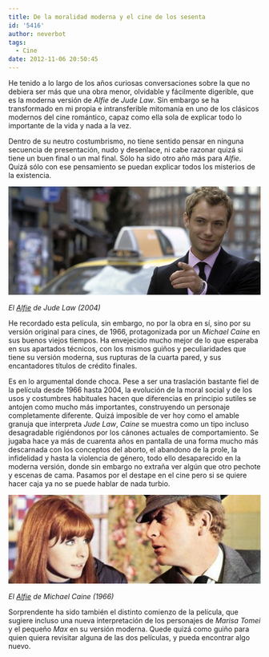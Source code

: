 ```yaml
---
title: De la moralidad moderna y el cine de los sesenta
id: '5416'
author: neverbot
tags:
  - Cine
date: 2012-11-06 20:50:45
---
```


He tenido a lo largo de los años curiosas conversaciones sobre la que no debiera ser más que una obra menor, olvidable y fácilmente digerible, que es la moderna versión de _Alfie_ de _Jude Law_. Sin embargo se ha transformado en mi propia e intransferible mitomanía en uno de los clásicos modernos del cine romántico, capaz como ella sola de explicar todo lo importante de la vida y nada a la vez.

Dentro de su neutro costumbrismo, no tiene sentido pensar en ninguna secuencia de presentación, nudo y desenlace, ni cabe razonar quizá si tiene un buen final o un mal final. Sólo ha sido otro año más para _Alfie_. Quizá sólo con ese pensamiento se puedan explicar todos los misterios de la existencia.

[![](./de-la-moralidad-moderna-y-el-cine-de-los-sesenta/alfie_jude_law_2004.jpg "El Alfie de Jude Law de 2004")](./alfie_jude_law_2004.jpg)

_El [Alfie](http://www.imdb.com/title/tt0375173/) de Jude Law (2004)_

He recordado esta película, sin embargo, no por la obra en sí, sino por su versión original para cines, de 1966, protagonizada por un _Michael Caine_ en sus buenos viejos tiempos. Ha envejecido mucho mejor de lo que esperaba en sus apartados técnicos, con los mismos guiños y peculiaridades que tiene su versión moderna, sus rupturas de la cuarta pared, y sus encantadores títulos de crédito finales.

Es en lo argumental donde choca. Pese a ser una traslación bastante fiel de la película desde 1966 hasta 2004, la evolución de la moral social y de los usos y costumbres habituales hacen que diferencias en principio sutiles se antojen como mucho más importantes, construyendo un personaje completamente diferente. Quizá imposible de ver hoy como el amable granuja que interpreta _Jude Law_, _Caine_ se muestra como un tipo incluso desagradable rigiéndonos por los cánones actuales de comportamiento. Se jugaba hace ya más de cuarenta años en pantalla de una forma mucho más descarnada con los conceptos del aborto, el abandono de la prole, la infidelidad y hasta la violencia de género, todo ello desaparecido en la moderna versión, donde sin embargo no extraña ver algún que otro pechote y escenas de cama. Pasamos por el destape en el cine pero si se quiere hacer caja ya no se puede hablar de nada turbio.

[![](./de-la-moralidad-moderna-y-el-cine-de-los-sesenta/alfie_michael_caine_1966.jpg "El Alfie de Michael Caine de 1966")](./alfie_michael_caine_1966.jpg)

_El [Alfie](http://www.imdb.com/title/tt0060086/) de Michael Caine (1966)_

Sorprendente ha sido también el distinto comienzo de la película, que sugiere incluso una nueva interpretación de los personajes de _Marisa Tomei_ y el pequeño _Max_ en su versión moderna. Quede quizá como guiño para quien quiera revisitar alguna de las dos películas, y pueda encontrar algo nuevo.